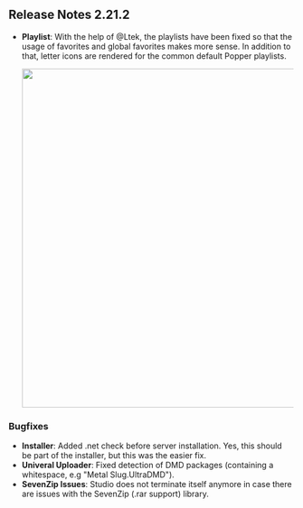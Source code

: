 ## Release Notes 2.21.2
 
- **Playlist**: With the help of @Ltek, the playlists have been fixed so that the usage of favorites and global favorites makes more sense. In addition to that, letter icons are rendered for the common default Popper playlists.

  <img src="https://raw.githubusercontent.com/syd711/vpin-studio/main/documentation/tables/playlists.png" width="600" />

### Bugfixes

- **Installer**: Added .net check before server installation. Yes, this should be part of the installer, but this was the easier fix.
- **Univeral Uploader**: Fixed detection of DMD packages (containing a whitespace, e.g "Metal Slug.UltraDMD").
- **SevenZip Issues**: Studio does not terminate itself anymore in case there are issues with the SevenZip (.rar support) library.
